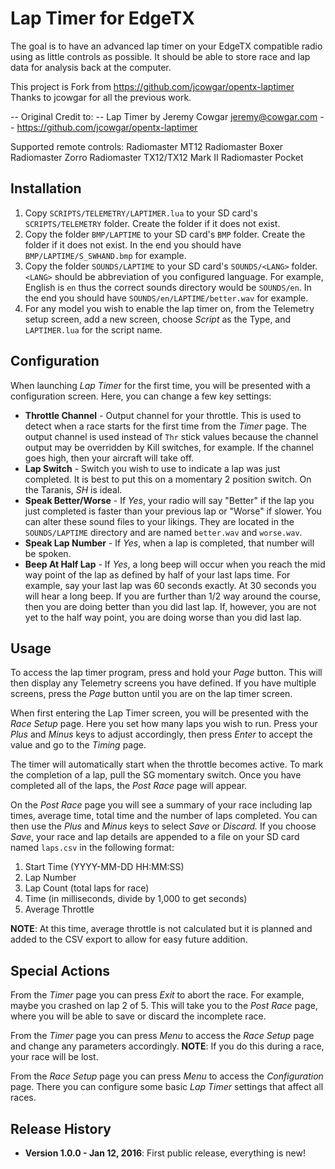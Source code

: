 Lap Timer for EdgeTX
===========================

The goal is to have an advanced lap timer on your EdgeTX compatible radio
using as little controls as possible. It should be able to store race and
lap data for analysis back at the computer.

This project is Fork from https://github.com/jcowgar/opentx-laptimer
Thanks to jcowgar for all the previous work.

-- Original Credit to:
-- Lap Timer by Jeremy Cowgar <jeremy@cowgar.com>
-- https://github.com/jcowgar/opentx-laptimer

Supported remote controls:
Radiomaster MT12
Radiomaster Boxer
Radiomaster Zorro
Radiomaster TX12/TX12 Mark II
Radiomaster Pocket

Installation
------------

1. Copy `SCRIPTS/TELEMETRY/LAPTIMER.lua` to your SD card's `SCRIPTS/TELEMETRY`
   folder. Create the folder if it does not exist.
2. Copy the folder `BMP/LAPTIME` to your SD card's `BMP` folder. Create the
   folder if it does not exist. In the end you should have `BMP/LAPTIME/S_SWHAND.bmp`
   for example.
3. Copy the folder `SOUNDS/LAPTIME` to your SD card's `SOUNDS/<LANG>` folder. `<LANG>`
   should be abbreviation of you configured language. For example, English is `en` thus
   the correct sounds directory would be `SOUNDS/en`. In the end you should have
   `SOUNDS/en/LAPTIME/better.wav` for example.
3. For any model you wish to enable the lap timer on, from the Telemetry setup
   screen, add a new screen, choose *Script* as the Type, and `LAPTIMER.lua` for
   the script name.

Configuration
-------------

When launching *Lap Timer* for the first time, you will be presented with a configuration
screen. Here, you can change a few key settings:

* **Throttle Channel** - Output channel for your throttle. This is used to detect
  when a race starts for the first time from the *Timer* page. The output channel
  is used instead of `Thr` stick values because the channel output may be overridden
  by Kill switches, for example. If the channel goes high, then your aircraft will
  take off.
* **Lap Switch** - Switch you wish to use to indicate a lap was just completed. It
  is best to put this on a momentary 2 position switch. On the Taranis, *SH* is
  ideal.
* **Speak Better/Worse** - If *Yes*, your radio will say "Better" if the lap you just
  completed is faster than your previous lap or "Worse" if slower. You can alter these
  sound files to your likings. They are located in the `SOUNDS/LAPTIME` directory and
  are named `better.wav` and `worse.wav`.
* **Speak Lap Number** - If *Yes*, when a lap is completed, that number will be spoken.
* **Beep At Half Lap** - If *Yes*, a long beep will occur when you reach the mid way point
  of the lap as defined by half of your last laps time. For example, say your last lap was
  60 seconds exactly. At 30 seconds you will hear a long beep. If you are further than
  1/2 way around the course, then you are doing better than you did last lap. If, however,
  you are not yet to the half way point, you are doing worse than you did last lap.

Usage
-----

To access the lap timer program, press and hold your *Page* button. This will
then display any Telemetry screens you have defined. If you have multiple
screens, press the *Page* button until you are on the lap timer screen.

When first entering the Lap Timer screen, you will be presented with the
*Race Setup* page. Here you set how many laps you wish to run. Press your
*Plus* and *Minus* keys to adjust accordingly, then press *Enter* to accept
the value and go to the *Timing* page.

The timer will automatically start when the throttle becomes active. To mark
the completion of a lap, pull the SG momentary switch. Once you have completed
all of the laps, the *Post Race* page will appear.

On the *Post Race* page you will see a summary of your race including lap
times, average time, total time and the number of laps completed. You can then
use the *Plus* and *Minus* keys to select *Save* or *Discard.* If you choose
*Save*, your race and lap details are appended to a file on your SD card named
`laps.csv` in the following format:

  1. Start Time (YYYY-MM-DD HH:MM:SS)
  2. Lap Number
  3. Lap Count (total laps for race)
  4. Time (in milliseconds, divide by 1,000 to get seconds)
  5. Average Throttle

**NOTE**: At this time, average throttle is not calculated but it is planned and
added to the CSV export to allow for easy future addition.

Special Actions
---------------

From the *Timer* page you can press *Exit* to abort the race. For example, maybe
you crashed on lap 2 of 5. This will take you to the *Post Race* page, where you
will be able to save or discard the incomplete race.

From the *Timer* page you can press *Menu* to access the *Race Setup* page
and change any parameters accordingly. **NOTE**: If you do this during a race,
your race will be lost.

From the *Race Setup* page you can press *Menu* to access the *Configuration* page. There
you can configure some basic *Lap Timer* settings that affect all races.

Release History
---------------

* **Version 1.0.0 - Jan 12, 2016**: First public release, everything is new!
